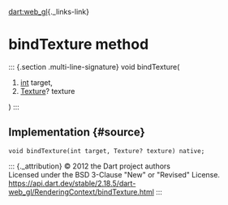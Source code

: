 [dart:web\_gl](../../dart-web_gl/dart-web_gl-library){._links-link}

bindTexture method
==================

::: {.section .multi-line-signature}
void bindTexture(

1.  [int](../../dart-core/int-class) target,
2.  [Texture](../texture-class)? texture

)
:::

Implementation {#source}
--------------

``` {.language-dart data-language="dart"}
void bindTexture(int target, Texture? texture) native;
```

::: {._attribution}
© 2012 the Dart project authors\
Licensed under the BSD 3-Clause \"New\" or \"Revised\" License.\
<https://api.dart.dev/stable/2.18.5/dart-web_gl/RenderingContext/bindTexture.html>
:::
